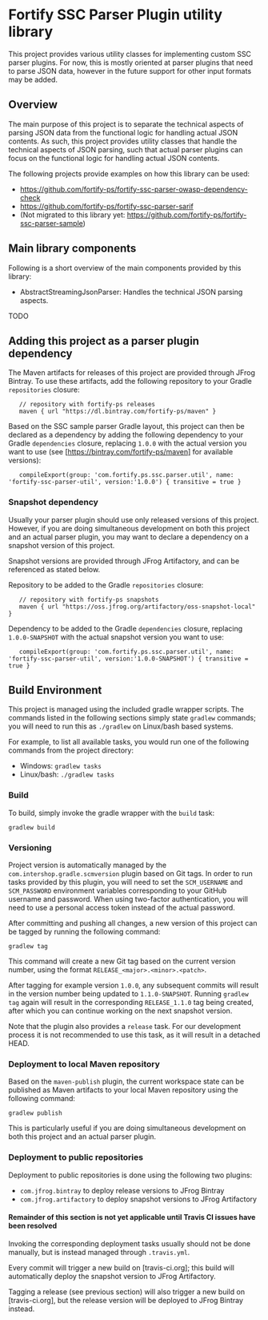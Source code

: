 # Fortify SSC Parser Plugin utility library 
This project provides various utility classes for implementing custom 
SSC parser plugins. For now, this is mostly oriented at parser plugins 
that need to parse JSON data, however in the future support for other
input formats may be added.

## Overview
The main purpose of this project is to separate the technical aspects of 
parsing JSON data from the functional logic for handling actual JSON contents.
As such, this project provides utility classes that handle the technical aspects
of JSON parsing, such that actual parser plugins can focus on the functional logic
for handling actual JSON contents.

The following projects provide examples on how this library can be used:

- https://github.com/fortify-ps/fortify-ssc-parser-owasp-dependency-check
- https://github.com/fortify-ps/fortify-ssc-parser-sarif
- (Not migrated to this library yet: https://github.com/fortify-ps/fortify-ssc-parser-sample)

## Main library components

Following is a short overview of the main components provided by this library:

- AbstractStreamingJsonParser: Handles the technical JSON parsing aspects.

TODO

## Adding this project as a parser plugin dependency

The Maven artifacts for releases of this project are provided through 
JFrog Bintray. To use these artifacts, add the following repository
to your Gradle `repositories` closure:

```
   // repository with fortify-ps releases
   maven { url "https://dl.bintray.com/fortify-ps/maven" }
```

Based on the SSC sample parser Gradle layout, this project can then be
declared as a dependency by adding the following dependency to your Gradle
`dependencies` closure, replacing `1.0.0` with the actual version
you want to use (see [https://bintray.com/fortify-ps/maven] for available
versions):

```
   compileExport(group: 'com.fortify.ps.ssc.parser.util', name: 'fortify-ssc-parser-util', version:'1.0.0') { transitive = true }
```

### Snapshot dependency

Usually your parser plugin should use only released versions of this project.
However, if you are doing simultaneous development on both this project and
an actual parser plugin, you may want to declare a dependency on a snapshot
version of this project.

Snapshot versions are provided through JFrog Artifactory, and can be referenced
as stated below.

Repository to be added to the Gradle `repositories` closure:

```
   // repository with fortify-ps snapshots
   maven { url "https://oss.jfrog.org/artifactory/oss-snapshot-local" }
```

Dependency to be added to the Gradle `dependencies` closure, replacing 
`1.0.0-SNAPSHOT` with the actual snapshot version you want to use:

```
   compileExport(group: 'com.fortify.ps.ssc.parser.util', name: 'fortify-ssc-parser-util', version:'1.0.0-SNAPSHOT') { transitive = true }
```


## Build Environment

This project is managed using the included gradle wrapper scripts.
The commands listed in the following sections simply state `gradlew`
commands; you will need to run this as `./gradlew` on Linux/bash 
based systems.

For example, to list all available tasks, you would run one of the following
commands from the project directory:

- Windows: `gradlew tasks`
- Linux/bash: `./gradlew tasks`

### Build

To build, simply invoke the gradle wrapper with the `build` task:

`gradlew build`

### Versioning

Project version is automatically managed by the `com.intershop.gradle.scmversion`
plugin based on Git tags. In order to run tasks provided by this plugin, you will need
to set the `SCM_USERNAME` and `SCM_PASSWORD` environment variables corresponding
to your GitHub username and password. When using two-factor authentication, you will need
to use a personal access token instead of the actual password. 

After committing and pushing all changes, a new version of this project can be tagged by 
running the following command:

`gradlew tag`

This command will create a new Git tag based on the current version number, using the
format `RELEASE_<major>.<minor>.<patch>`.

After tagging for example version `1.0.0`, any subsequent commits will result
in the version number being updated to `1.1.0-SNAPSHOT`. Running `gradlew tag`
again will result in the corresponding `RELEASE_1.1.0` tag being created, after
which you can continue working on the next snapshot version.

Note that the plugin also provides a `release` task. For our development process it 
is not recommended to use this task, as it will result in a detached HEAD. 

### Deployment to local Maven repository

Based on the `maven-publish` plugin, the current workspace state can be
published as Maven artifacts to your local Maven repository using the following command:

`gradlew publish`

This is particularly useful if you are doing simultaneous development on both this 
project and an actual parser plugin.

### Deployment to public repositories

Deployment to public repositories is done using the following two plugins:

- `com.jfrog.bintray` to deploy release versions to JFrog Bintray
- `com.jfrog.artifactory` to deploy snapshot versions to JFrog Artifactory

#### Remainder of this section is not yet applicable until Travis CI issues have been resolved

Invoking the corresponding deployment tasks usually should not be done manually, 
but is instead managed through `.travis.yml`. 

Every commit will trigger a new build on [travis-ci.org]; this build will automatically 
deploy the snapshot version to JFrog Artifactory.

Tagging a release (see previous section) will also trigger a new build on [travis-ci.org],
but the release version will be deployed to JFrog Bintray instead.  
